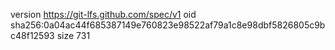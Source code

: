 version https://git-lfs.github.com/spec/v1
oid sha256:0a04ac44f685387149e760823e98522af79a1c8e98dbf5826805c9bc48f12593
size 731

